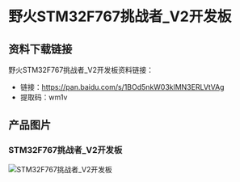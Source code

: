 [](#野火STM32F767挑战者_V2开发板)

# 野火STM32F767挑战者_V2开发板

## 资料下载链接
野火STM32F767挑战者_V2开发板资料链接：
* 链接：https://pan.baidu.com/s/1BOd5nkW03klMN3ERLVtVAg 
* 提取码：wm1v

## 产品图片
### STM32F767挑战者_V2开发板
![STM32F767挑战者_V2开发板](https://raw.githubusercontent.com/wiki/Embdefire/products/images/STM32系列产品/STM32F767挑战者_V2开发板/STM32F767挑战者_V2开发板.jpg)